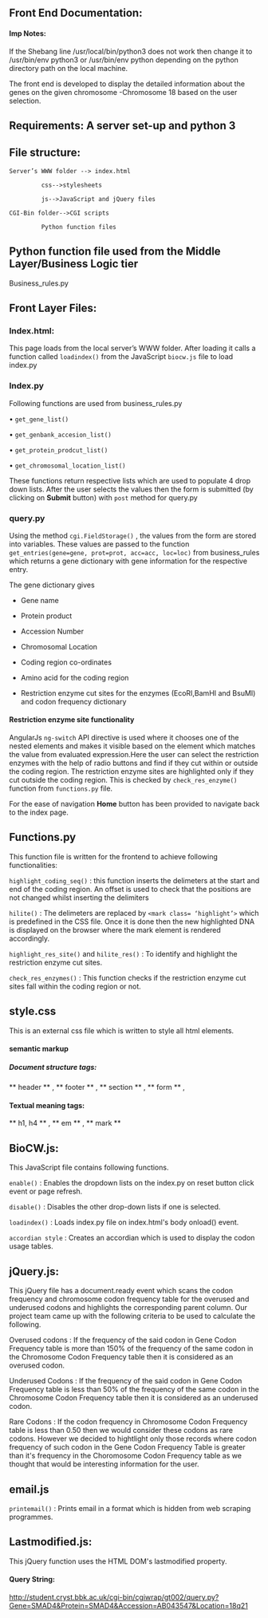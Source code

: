 ## Front End Documentation:

#### Imp Notes: 
If the Shebang line /usr/local/bin/python3  does not work then change it to /usr/bin/env python3 or /usr/bin/env python depending on the python directory path on the local machine.



The front end is developed to display the detailed information about the genes on the given chromosome -Chromosome 18 based on the user selection.

## Requirements:  A server set-up and python 3

## File structure:



	Server’s WWW folder --> index.html
			 
			 css-->stylesheets
						            
			 js-->JavaScript and jQuery files
			 
	CGI-Bin folder-->CGI scripts
						    
			 Python function files




## Python function file used from the Middle Layer/Business Logic tier	
Business_rules.py

## Front Layer Files:

### Index.html: 
This page loads from the local server’s WWW folder. After loading it calls a function called `loadindex()` 
from the JavaScript `biocw.js` file to load index.py

### Index.py
   Following functions are used from business_rules.py
   
•	`get_gene_list()`

•	`get_genbank_accesion_list()`

•	`get_protein_prodcut_list()`

•	`get_chromosomal_location_list()`

These functions return respective lists which are used to populate 4 drop down lists.
After the user selects the values then the form is submitted (by clicking on **Submit** button) with `post` method for query.py

### query.py

Using the method `cgi.FieldStorage()` , the values from the form are stored into variables. 
These values are passed to the function `get_entries(gene=gene, prot=prot, acc=acc, loc=loc)` from business_rules which returns a gene dictionary with gene information for the respective entry. 

The gene dictionary gives 
-	Gene name

-	Protein product

-	Accession Number

-	Chromosomal Location

-	Coding region co-ordinates 

-	Amino acid for the coding region

-	Restriction enzyme cut sites for the enzymes (EcoRI,BamHI and BsuMI) and codon frequency dictionary 


#### Restriction enzyme site functionality
AngularJs `ng-switch` API directive is used where it chooses one of the nested elements and makes it visible based on the  element which matches the value from evaluated expression.Here the user can select the restriction enzymes with the help of radio buttons and find if they cut within or outside the coding region. The restriction enzyme sites are highlighted only if they cut outside the coding region. This is checked by `check_res_enzyme()` function from `functions.py` file.

For the ease of navigation **Home** button has been provided to navigate back to the index page.


## Functions.py 
This function file is written for the frontend to achieve following functionalities:

`highlight_coding_seq()` : this function inserts the delimeters at the start and end of the coding region. An offset is used to check that the positions are not changed whilst inserting the delimiters

`hilite()` :  The delimeters are replaced by `<mark class= ‘highlight’>` which is predefined in the CSS file. Once it is done then the new highlighted DNA is displayed on the browser where the mark element is rendered accordingly.

`highlight_res_site()`  and `hilite_res()` : To identify and highlight the restriction enzyme cut sites.

`check_res_enzymes()` : This function checks if the restriction enzyme cut sites fall within the coding region or not.

## style.css

This is an external css file which is written to style all html elements.

#### semantic markup
##### Document structure tags:

** header ** , ** footer ** , ** section ** , ** form ** ,
#### Textual meaning tags: 

** h1, h4 ** , ** em ** , ** mark **

## BioCW.js:
This JavaScript file contains following functions.

`enable()` : Enables the dropdown lists on the index.py on reset button click event or page refresh. 

`disable()` : Disables the other drop-down lists if one is selected. 

`loadindex()` : Loads index.py file on index.html's body onload() event.

`accordian style` : Creates an accordian which is used to display the codon usage tables.

## jQuery.js:

This jQuery file has a document.ready event which scans the codon frequency and chromosome codon frequency table for the overused and underused codons and highlights the corresponding parent column. Our project team came up with the following criteria to be used to calculate the following.

Overused codons : If the frequency of the said codon in Gene Codon Frequency table is more than 150% of the frequency of the same codon in the Chromosome Codon Frequency table then it is considered as an overused codon.

Underused Codons : If the frequency of the said codon in Gene Codon Frequency table is less than 50% of the frequency of the same codon in the Chromosome Codon Frequency table then it is considered as an underused codon.

Rare Codons : If the codon frequency in Chromosome Codon Frequency table is less than 0.50 then we would consider these codons as rare codons. However we decided to hightlight only those records where codon frequency of such codon in the Gene Codon Frequency Table is greater than it's frequency in the Choromosome Codon Frequency table as we thought that would be interesting information for the user.

## email.js

`printemail()` : Prints email in a format which is hidden from web scraping programmes.


## Lastmodified.js:
This jQuery function uses the HTML DOM's lastmodified property. 


#### Query String:
[http://student.cryst.bbk.ac.uk/cgi-bin/cgiwrap/gt002/query.py?Gene=SMAD4&Protein=SMAD4&Accession=AB043547&Location=18q21
](http://student.cryst.bbk.ac.uk/cgi-bin/cgiwrap/gt002/query.py?Gene=SMAD4&Protein=SMAD4&Accession=AB043547&Location=18q21)
